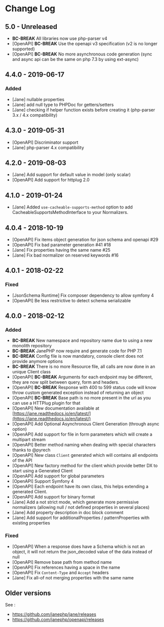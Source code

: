 # Change Log

## 5.0 - Unreleased

 * **BC-BREAK** All libraries now use php-parser v4
 * [OpenAPI] **BC-BREAK** Use the openapi v3 specification (v2 is no longer supported)
 * [OpenAPI] **BC-BREAK** No more asynchronous code generation (sync and async api can be the same on php 7.3 by using ext-async)

## 4.4.0 - 2019-06-17
 
### Added
 
 * [Jane] nullable properties
 * [Jane] add null type to PHPDoc for getters/setters
 * [Jane] checking if helper function exists before creating it (php-parser 3.x / 4.x compatibility)

## 4.3.0 - 2019-05-31

 * [OpenAPI] Discriminator support
 * [Jane] php-parser 4.x compatibility

## 4.2.0 - 2019-08-03

 * [Jane] Add support for default value in model (only scalar)
 * [OpenAPI] Add support for httplug 2.0

## 4.1.0 - 2019-01-24

 * [Jane] Added `use-cacheable-supports-method` option to add CacheableSupportsMethodInterface to your Normalizers.

## 4.0.4 - 2018-10-19

 * [OpenAPI] Fix items object generation for json schema and openapi #29
 * [OpenAPI] Fix bad parameter generation #41 #18
 * [Jane] Fix properties having the same name #25
 * [Jane] Fix bad normalizer on reserved keywords #16

## 4.0.1 - 2018-02-22

### Fixed

 * [JsonSchema Runtime] Fix composer dependency to allow symfony 4
 * [OpenAPI] Be less restrictive to detect schema serializable

## 4.0.0 - 2018-02-12

### Added

 * **BC-BREAK** New namespace and repository name due to using a new monolith repository
 * **BC-BREAK** JanePHP now require and generate code for PHP 7.1
 * **BC-BREAK** Config file is now mandatory, console client does not provide anymore options
 * **BC-BREAK** There is no more Resource file, all calls are now done in an unique Client class
 * [OpenAPI] **BC-BREAK** Arguments for each endpoint may be different, they are now split between query, form and headers.
 * [OpenAPI] **BC-BREAK** Response with 400 to 599 status code will know throw custom generated exception instead of 
 returning an object
 * [OpenAPI] **BC-BREAK** Base path is no more present in the url as you can use a HTTPlug plugin for that
 * [OpenAPI] New documentation available at [https://jane.readthedocs.io/en/latest/](https://jane.readthedocs.io/en/latest/)
 * [OpenAPI] Add Optional Asynchronous Client Generation (through async option)
 * [OpenAPI] Add support for file in form parameters which will create a multipart stream
 * [OpenAPI] Better method naming when dealing with special characters thanks to @pyrech
 * [OpenAPI] New class `Client` generated which will contains all endpoints of the API
 * [OpenAPI] New factory method for the client which provide better DX to start using a Generated Client
 * [OpenAPI] Add support for global parameters
 * [OpenAPI] Support Symfony 4
 * [OpenAPI] Each endpoint have its own class, this helps extending a generated Client.
 * [OpenAPI] Add support for binary format
 * [Jane] Add a not strict mode, which generate more permissive normalizers (allowing null / not 
 defined properties in several places)
 * [Jane] Add property description in doc block comment
 * [Jane] Add support for additionalProperties / patternProperties with existing properties

### Fixed

 * [OpenAPI] When a response does have a Schema which is not an object, it will not return the json_decoded value of the data
 instead of null
 * [OpenAPI] Remove base path from method name
 * [OpenAPI] Fix references having a space in the name
 * [OpenAPI] Fix `Content-Type` and `Accept` headers
 * [Jane] Fix all-of not merging properties with the same name

## Older versions

See : 
 
 * https://github.com/janephp/jane/releases
 * https://github.com/janephp/openapi/releases
